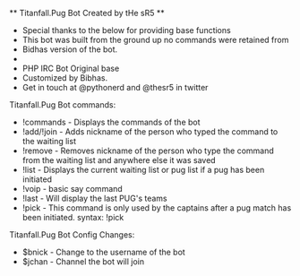 
** Titanfall.Pug Bot Created by tHe sR5 **
* Special thanks to the below for providing base functions
* This bot was built from the ground up no commands were retained from
* Bidhas version of the bot.
*
* PHP IRC Bot Original base
* Customized by Bibhas.
* Get in touch at @pythonerd and @thesr5 in twitter

Titanfall.Pug Bot commands:

* !commands - Displays the commands of the bot
* !add/!join - Adds nickname of the person who typed the command to the waiting list
* !remove - Removes nickname of the person who type the command from the waiting list and anywhere else it was saved
* !list - Displays the current waiting list or pug list if a pug has been initiated
* !voip - basic say command
* !last - Will display the last PUG's teams
* !pick - This command is only used by the captains after a pug match has been initiated. syntax: !pick <NUMBER>

Titanfall.Pug Bot Config Changes:

* $bnick - Change to the username of the bot
* $jchan - Channel the bot will join


